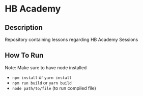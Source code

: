 # HB Academy

## Description
Repository containing lessons regarding HB Academy Sessions

## How To Run
Note: Make sure to have node installed

- `npm install` or `yarn install`
- `npm run build` or `yarn build`
- `node path/to/file` (to run compiled file)
